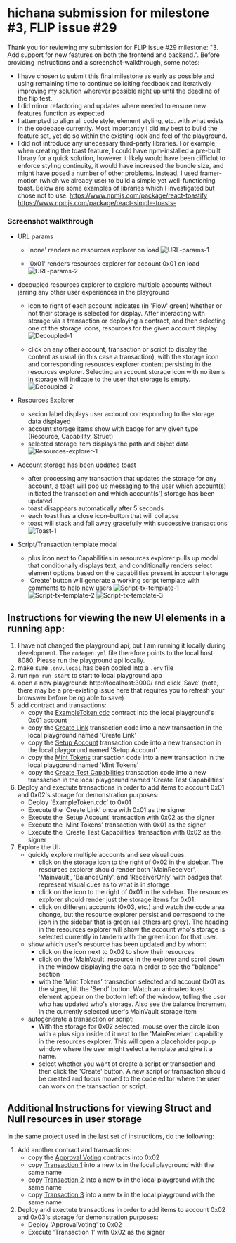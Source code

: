# hichana submission for milestone #3, FLIP issue #29

Thank you for reviewing my submission for FLIP issue #29 milestone: "3. Add support for new features on both the frontend and backend.". Before providing instructions and a screenshot-walkthrough, some notes:

- I have chosen to submit this final milestone as early as possible and using remaining time to continue soliciting feedback and iteratively improving my solution wherever possible right up until the deadline of the flip fest.
- I did minor refactoring and updates where needed to ensure new features function as expected
- I attempted to align all code style, element styling, etc. with what exists in the codebase currently. Most importantly I did my best to build the feature set, yet do so within the existing look and feel of the playground.
- I did not introduce any unecessary third-party libraries. For example, when creating the toast feature, I could have npm-installed a pre-built library for a quick solution, however it likely would have been difficlut to enforce styling continuity, it would have increased the bundle size, and might have posed a number of other problems. Instead, I used framer-motion (which we already use) to build a simple yet well-functioning toast. Below are some examples of libraries which I investigated but chose not to use.
    https://www.npmjs.com/package/react-toastify
    https://www.npmjs.com/package/react-simple-toasts- 


### Screenshot walkthrough
- URL params

  - 'none' renders no resources explorer on load
  ![URL-params-1](https://github.com/hichana/flip-fest/blob/submissions/issue-%2329/milestone-3/hichana/submissions/issue-29/milestone-3/hichana/annotated-revised-images/URL-params-1.png?raw=true)

  - '0x01' renders resources explorer for account 0x01 on load 
  ![URL-params-2](https://github.com/hichana/flip-fest/blob/submissions/issue-%2329/milestone-3/hichana/submissions/issue-29/milestone-3/hichana/annotated-revised-images/URL-params-2%20.png?raw=true)


- decoupled resources explorer to explore multiple accounts without jarring any other user experiences in the playground

  - icon to right of each account indicates (in 'Flow' green) whether or not their storage is selected for display. After interacting with storage via a transaction or deploying a contract, and then selecting one of the storage icons, resources for the given account display.
  ![Decoupled-1](https://github.com/hichana/flip-fest/blob/submissions/issue-%2329/milestone-3/hichana/submissions/issue-29/milestone-3/hichana/annotated-revised-images/Decoupled-1.png?raw=true)

  - click on any other account, transaction or script to display the content as usual (in this case a transaction), with the storage icon and corresponding resources explorer content persisting in the resources explorer. Selecting an account storage icon with no items in storage will indicate to the user that storage is empty.
  ![Decoupled-2](https://github.com/hichana/flip-fest/blob/submissions/issue-%2329/milestone-3/hichana/submissions/issue-29/milestone-3/hichana/annotated-revised-images/Decoupled-2.png?raw=true)

- Resources Explorer

  - secion label displays user account corresponding to the storage data displayed
  - account storage items show with badge for any given type (Resource, Capability, Struct)
  - selected storage item displays the path and object data
  ![Resources-explorer-1](https://github.com/hichana/flip-fest/blob/submissions/issue-%2329/milestone-3/hichana/submissions/issue-29/milestone-3/hichana/annotated-revised-images/Resources-explorer-1.png?raw=true)


- Account storage has been updated toast

  - after processing any transaction that updates the storage for any account, a toast will pop up messaging to the user which account(s) initiated the transaction and which account(s') storage has been updated.
  - toast disappears automatically after 5 seconds
  - each toast has a close icon-button that will collapse
  - toast will stack and fall away gracefully with successive transactions
  ![Toast-1](https://github.com/hichana/flip-fest/blob/submissions/issue-%2329/milestone-3/hichana/submissions/issue-29/milestone-3/hichana/annotated-revised-images/Toast-1.png?raw=true)


- Script/Transaction template modal
  - plus icon next to Capabilities in resources explorer pulls up modal that conditionally displays text, and conditionally renders select element options based on the capabilities present in account storage
  - 'Create' button will generate a working script template with comments to help new users
  ![Script-tx-template-1](https://github.com/hichana/flip-fest/blob/submissions/issue-%2329/milestone-3/hichana/submissions/issue-29/milestone-3/hichana/annotated-revised-images/Script-tx-template-1.png?raw=true)
  ![Script-tx-template-2](https://github.com/hichana/flip-fest/blob/submissions/issue-%2329/milestone-3/hichana/submissions/issue-29/milestone-3/hichana/annotated-revised-images/Script-tx-template-2.png?raw=true)
  ![Script-tx-template-3](https://github.com/hichana/flip-fest/blob/submissions/issue-%2329/milestone-3/hichana/submissions/issue-29/milestone-3/hichana/annotated-revised-images/Script-tx-template-3.png?raw=true)


## Instructions for viewing the new UI elements in a running app:
1. I have not changed the playground api, but I am running it locally during development. The `codegen.yml` file therefore points to the local host 8080. Please run the playground api locally.
2. make sure `.env.local` has been copied into a `.env` file
3. run `npm run start` to start to local playground app
4. open a new playground: http://localhost:3000/ and click 'Save' (note, there may be a pre-existing issue here that requires you to refresh your browswer before being able to save)
5. add contract and transactions:
    - copy the [ExampleToken.cdc](https://play.onflow.org/fc011ed8-e59c-4d2c-97be-85d941a73512?type=account&id=195880aa-d3b7-4d72-b64a-4722f3ee6719) contract into the local playground's 0x01 account
    - copy the [Create Link](https://play.onflow.org/fc011ed8-e59c-4d2c-97be-85d941a73512?type=tx&id=c40db3bc-2762-46a0-b0e1-25f35051a05f) transaction code into a new transaction in the local playground named 'Create Link'
    - copy the [Setup Account](https://play.onflow.org/fc011ed8-e59c-4d2c-97be-85d941a73512?type=tx&id=eb49ebe7-0d4e-4984-939f-8f7afea7bfad) transaction code into a new transaction in the local playgorund named 'Setup Account'
    - copy the [Mint Tokens](https://play.onflow.org/fc011ed8-e59c-4d2c-97be-85d941a73512?type=tx&id=27fd3e3c-c611-441f-871e-c256e721762c) transaction code into a new transaction in the local playgorund named 'Mint Tokens'
    - copy the [Create Test Capabilities](https://play.onflow.org/fc011ed8-e59c-4d2c-97be-85d941a73512?type=tx&id=c7253900-f595-4391-99ed-af7aadd7035c) transaction code into a new transaction in the local playgorund named 'Create Test Capabilities'
6. Deploy and exectute transactions in order to add items to account 0x01 and 0x02's storage for demonstration purposes:
    - Deploy 'ExampleToken.cdc' to 0x01 
    - Execute the 'Create Link' once with 0x01 as the signer
    - Execute the 'Setup Account' transaction with 0x02 as the signer
    - Execute the 'Mint Tokens' transaction with 0x01 as the signer
    - Execute the 'Create Test Capabilities' transaction with 0x02 as the signer
7. Explore the UI:
    - quickly explore multiple accounts and see visual cues:
        - click on the storage icon to the right of 0x02 in the sidebar. The resources explorer should render both 'MainReceiver', 'MainVault', 'BalanceOnly', and 'ReceiverOnly' with badges that represent visual cues as to what is in storage
        - click on the icon to the right of 0x01 in the sidebar. The resources explorer should render just the storage items for 0x01.
        - click on different accounts (0x03, etc.) and watch the code area change, but the resource explorer persist and correspond to the icon in the sidebar that is green (all others are grey). The heading in the resources explorer will show the account who's storage is selected currently in tandem with the green icon for that user.
    - show which user's resource has been updated and by whom:
        - click on the icon next to 0x02 to show their resources
        - click on the 'MainVault' resource in the explorer and scroll down in the window displaying the data in order to see the "balance" section
        - with the 'Mint Tokens' transaction selected and account 0x01 as the signer, hit the 'Send' button. Watch an animated toast element appear on the bottom left of the window, telling the user who has updated who's storage. Also see the balance increment in the currently selected user's MainVault storage item
    - autogenerate a transaction or script:
        - With the storage for 0x02 selected, mouse over the circle icon with a plus sign inside of it next to the 'MainReceiver' capability in the resources explorer. This will open a placeholder popup window where the user might select a template and give it a name.
        - select whether you want ot create a script or transaction and then click the 'Create' button. A new script or transaction should be created and focus moved to the code editor where the user can work on the transaction or script.

## Additional Instructions for viewing Struct and Null resources in user storage
In the same project used in the last set of instructions, do the following:
1. Add another contract and transactions:
    - copy the [Approval Voting](https://play.onflow.org/cc2f56cf-c539-42c4-8b28-b988c3c5e048?type=account&id=9f584571-83fb-477e-ac00-09939fe5e315) contracts into 0x02
    - copy [Transaction 1](https://play.onflow.org/cc2f56cf-c539-42c4-8b28-b988c3c5e048?type=tx&id=a0ff0f37-1446-45ec-952d-9f8d0fc020a8) into a new tx in the local playground with the same name
    - copy [Transaction 2](https://play.onflow.org/cc2f56cf-c539-42c4-8b28-b988c3c5e048?type=tx&id=0d512c51-0641-41b0-8178-41d2f608bd3d) into a new tx in the local playground with the same name
    - copy [Transaction 3](https://play.onflow.org/cc2f56cf-c539-42c4-8b28-b988c3c5e048?type=tx&id=0c0c88e4-9248-4af2-a515-22408b19c49b) into a new tx in the local playground with the same name
2. Deploy and exectute transactions in order to add items to account 0x02 and 0x03's storage for demonstration purposes:
    - Deploy 'ApprovalVoting' to 0x02
    - Execute 'Transaction 1' with 0x02 as the signer